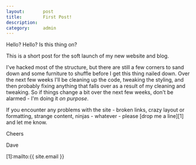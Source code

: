 ```yaml
---
layout:       post
title:        First Post!
description: 
category:     admin
---
```


Hello? Hello? Is this thing on? 


This is a short post for the soft launch of my new website and blog.

I've hacked most of the structure, but there are still a few corners to sand down and some furniture to shuffle before I get this thing nailed down. Over the next few weeks I'll be cleaning up the code, tweaking the styling, and then probably fixing anything that falls over as a result of my cleaning and tweaking. So if things change a bit over the next few weeks, don't be  alarmed - I'm doing it _on purpose_.  

If you encounter any problems with the site - broken links, crazy layout or formatting, strange content, ninjas - whatever -  please [drop me a line][1] and let me know.

Cheers

Dave

[1]:mailto:{{ site.email }}